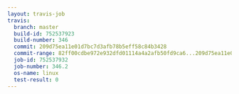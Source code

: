 ```yaml
---
layout: travis-job
travis:
  branch: master
  build-id: 752537923
  build-number: 346
  commit: 209d75ea11e01d7bc7d3afb78b5eff58c84b3428
  commit-range: 82ff00cdbe972e932dfd01114a4a2afb50fd9ca6...209d75ea11e01d7bc7d3afb78b5eff58c84b3428
  job-id: 752537932
  job-number: 346.2
  os-name: linux
  test-result: 0
---
```

